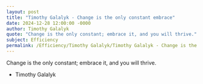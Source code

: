 ```yaml
---
layout: post
title: "Timothy Galalyk - Change is the only constant embrace"
date: 2024-12-28 12:00:00 -0000
author: Timothy Galalyk
quote: "Change is the only constant; embrace it, and you will thrive."
subject: Efficiency
permalink: /Efficiency/Timothy Galalyk/Timothy Galalyk - Change is the only constant embrace
---
```


Change is the only constant; embrace it, and you will thrive.

- Timothy Galalyk

